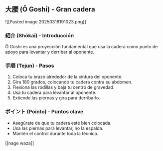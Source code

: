 
## 大腰 (Ō Goshi) - Gran cadera

![[Pasted image 20250318191023.png]]

### 紹介 (Shōkai) - Introducción
Ō Goshi es una proyección fundamental que usa la cadera como punto de apoyo para levantar y derribar al oponente.

### 手順 (Tejun) - Pasos
1. Coloca tu brazo alrededor de la cintura del oponente.
2. Gira 180 grados, colocando tu cadera contra su abdomen.
3. Flexiona las rodillas y baja tu centro de gravedad.
4. Usa tu cadera para levantar al oponente.
5. Extiende las piernas y gira para derribarlo.

### ポイント (Pointo) - Puntos clave
- Asegúrate de que tu cadera esté bien colocada.
- Usa las piernas para levantar, no la espalda.
- Mantén el control durante toda la técnica.

[[nage waza]]